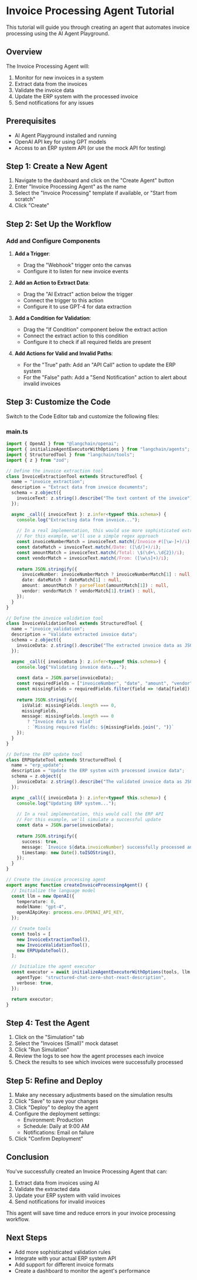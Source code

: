 # Invoice Processing Agent Tutorial

This tutorial will guide you through creating an agent that automates invoice processing using the AI Agent Playground.

## Overview

The Invoice Processing Agent will:

1. Monitor for new invoices in a system
2. Extract data from the invoices
3. Validate the invoice data
4. Update the ERP system with the processed invoice
5. Send notifications for any issues

## Prerequisites

- AI Agent Playground installed and running
- OpenAI API key for using GPT models
- Access to an ERP system API (or use the mock API for testing)

## Step 1: Create a New Agent

1. Navigate to the dashboard and click on the "Create Agent" button
2. Enter "Invoice Processing Agent" as the name
3. Select the "Invoice Processing" template if available, or "Start from scratch"
4. Click "Create"

## Step 2: Set Up the Workflow

### Add and Configure Components

1. **Add a Trigger**:
   - Drag the "Webhook" trigger onto the canvas
   - Configure it to listen for new invoice events

2. **Add an Action to Extract Data**:
   - Drag the "AI Extract" action below the trigger
   - Connect the trigger to this action
   - Configure it to use GPT-4 for data extraction

3. **Add a Condition for Validation**:
   - Drag the "If Condition" component below the extract action
   - Connect the extract action to this condition
   - Configure it to check if all required fields are present

4. **Add Actions for Valid and Invalid Paths**:
   - For the "True" path: Add an "API Call" action to update the ERP system
   - For the "False" path: Add a "Send Notification" action to alert about invalid invoices

## Step 3: Customize the Code

Switch to the Code Editor tab and customize the following files:

### main.ts

```typescript
import { OpenAI } from "@langchain/openai";
import { initializeAgentExecutorWithOptions } from "langchain/agents";
import { StructuredTool } from "langchain/tools";
import { z } from "zod";

// Define the invoice extraction tool
class InvoiceExtractionTool extends StructuredTool {
  name = "invoice_extraction";
  description = "Extract data from invoice documents";
  schema = z.object({
    invoiceText: z.string().describe("The text content of the invoice"),
  });

  async _call({ invoiceText }: z.infer<typeof this.schema>) {
    console.log("Extracting data from invoice...");
    
    // In a real implementation, this would use more sophisticated extraction
    // For this example, we'll use a simple regex approach
    const invoiceNumberMatch = invoiceText.match(/Invoice #([\w-]+)/i);
    const dateMatch = invoiceText.match(/Date: ([\d/]+)/i);
    const amountMatch = invoiceText.match(/Total: \$(\d+\.\d{2})/i);
    const vendorMatch = invoiceText.match(/From: ([\w\s]+)/i);
    
    return JSON.stringify({
      invoiceNumber: invoiceNumberMatch ? invoiceNumberMatch[1] : null,
      date: dateMatch ? dateMatch[1] : null,
      amount: amountMatch ? parseFloat(amountMatch[1]) : null,
      vendor: vendorMatch ? vendorMatch[1].trim() : null,
    });
  }
}

// Define the invoice validation tool
class InvoiceValidationTool extends StructuredTool {
  name = "invoice_validation";
  description = "Validate extracted invoice data";
  schema = z.object({
    invoiceData: z.string().describe("The extracted invoice data as JSON string"),
  });

  async _call({ invoiceData }: z.infer<typeof this.schema>) {
    console.log("Validating invoice data...");
    
    const data = JSON.parse(invoiceData);
    const requiredFields = ["invoiceNumber", "date", "amount", "vendor"];
    const missingFields = requiredFields.filter(field => !data[field]);
    
    return JSON.stringify({
      isValid: missingFields.length === 0,
      missingFields,
      message: missingFields.length === 0 
        ? "Invoice data is valid" 
        : `Missing required fields: ${missingFields.join(", ")}`
    });
  }
}

// Define the ERP update tool
class ERPUpdateTool extends StructuredTool {
  name = "erp_update";
  description = "Update the ERP system with processed invoice data";
  schema = z.object({
    invoiceData: z.string().describe("The validated invoice data as JSON string"),
  });

  async _call({ invoiceData }: z.infer<typeof this.schema>) {
    console.log("Updating ERP system...");
    
    // In a real implementation, this would call the ERP API
    // For this example, we'll simulate a successful update
    const data = JSON.parse(invoiceData);
    
    return JSON.stringify({
      success: true,
      message: `Invoice ${data.invoiceNumber} successfully processed and added to ERP system`,
      timestamp: new Date().toISOString(),
    });
  }
}

// Create the invoice processing agent
export async function createInvoiceProcessingAgent() {
  // Initialize the language model
  const llm = new OpenAI({
    temperature: 0,
    modelName: "gpt-4",
    openAIApiKey: process.env.OPENAI_API_KEY,
  });

  // Create tools
  const tools = [
    new InvoiceExtractionTool(),
    new InvoiceValidationTool(),
    new ERPUpdateTool(),
  ];

  // Initialize the agent executor
  const executor = await initializeAgentExecutorWithOptions(tools, llm, {
    agentType: "structured-chat-zero-shot-react-description",
    verbose: true,
  });

  return executor;
}
```

## Step 4: Test the Agent

1. Click on the "Simulation" tab
2. Select the "Invoices (Small)" mock dataset
3. Click "Run Simulation"
4. Review the logs to see how the agent processes each invoice
5. Check the results to see which invoices were successfully processed

## Step 5: Refine and Deploy

1. Make any necessary adjustments based on the simulation results
2. Click "Save" to save your changes
3. Click "Deploy" to deploy the agent
4. Configure the deployment settings:
   - Environment: Production
   - Schedule: Daily at 9:00 AM
   - Notifications: Email on failure
5. Click "Confirm Deployment"

## Conclusion

You've successfully created an Invoice Processing Agent that can:

1. Extract data from invoices using AI
2. Validate the extracted data
3. Update your ERP system with valid invoices
4. Send notifications for invalid invoices

This agent will save time and reduce errors in your invoice processing workflow.

## Next Steps

- Add more sophisticated validation rules
- Integrate with your actual ERP system API
- Add support for different invoice formats
- Create a dashboard to monitor the agent's performance
